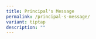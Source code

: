 ```yaml
---
title: Principal's Message
permalink: /principal-s-message/
variant: tiptap
description: ""
---
```

<p></p>